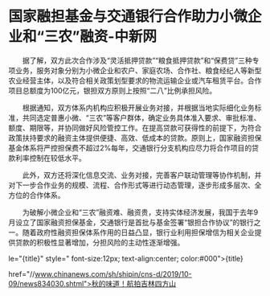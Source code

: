 # 国家融担基金与交通银行合作助力小微企业和“三农”融资-中新网

　　据了解，双方此次合作涉及“灵活抵押贷款”“粮食抵押贷款”和“保费贷”三种专项业务，服务对象分别为小微企业和农户、家庭农场、合作社、粮食经纪人等新型农业经营主体，以及符合相关政策划型要求的物流运输企业或汽车租赁平台。合作项目总额度为100亿元，银担双方原则上按照“二八”比例承担风险。

　　根据通知，双方体系内机构应积极开展业务对接，并根据当地实际细化业务标准，共同选定普惠小微、“三农”等客户群体，确定业务具体准入要求、审批标准、额度、期限等，并协同做好风险管控工作。在提高贷款可获得性的前提下，为符合政策扶持要求的融资主体提供便捷、高效、低成本的贷款。原则上，国家融资担保基金体系将严控担保费不超过2%每年，交通银行分支机构应尽力将合作项目的贷款利率控制在较低水平。

　　此外，双方还将深化信息交流、业务对接，完善客户联动管理等协作机制，并对下一步合作业务的规模、流程、合作形式等进行动态管理，逐步形成多层次、全方位的合作体系。

　　为破解小微企业和“三农”融资难、融资贵，支持实体经济发展，我国于去年9月设立了国家融资担保基金，交通银行是首批与基金签署“银担合作协议”的银行之一。随着政府性融资担保体系作用的日益凸显，银行业利用担保增信为相关企业提供贷款的积极性显著增加，分担风险的主动性逐渐增强。

le="{title}" style=" font-size:12px; text-align:center; color:#000">{title}

href="//www.chinanews.com/sh/shipin/cns-d/2019/10-09/news834030.shtml">秋的味道！航拍吉林四方山
